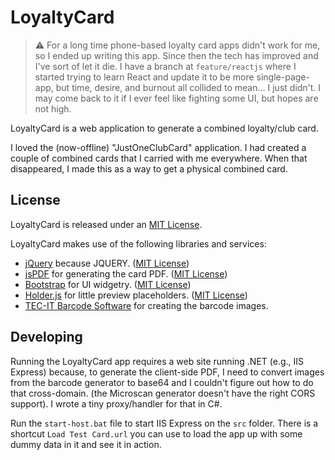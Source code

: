 # LoyaltyCard

> :warning: For a long time phone-based loyalty card apps didn't work for me, so I ended up writing this app. Since then the tech has improved and I've sort of let it die. I have a branch at `feature/reactjs` where I started trying to learn React and update it to be more single-page-app, but time, desire, and burnout all collided to mean... I just didn't. I may come back to it if I ever feel like fighting some UI, but hopes are not high.

LoyaltyCard is a web application to generate a combined loyalty/club card.

I loved the (now-offline) "JustOneClubCard" application. I had created a couple of combined cards that I carried with me everywhere. When that disappeared, I made this as a way to get a physical combined card.

## License

LoyaltyCard is released under an [MIT License](http://opensource.org/licenses/MIT).

LoyaltyCard makes use of the following libraries and services:

- [jQuery](http://jquery.com/) because JQUERY. ([MIT License](http://opensource.org/licenses/MIT))
- [jsPDF](http://jspdf.com/) for generating the card PDF. ([MIT License](http://opensource.org/licenses/MIT))
- [Bootstrap](http://getbootstrap.com/) for UI widgetry. ([MIT License](http://opensource.org/licenses/MIT))
- [Holder.js](http://imsky.github.io/holder/) for little preview placeholders. ([MIT License](http://opensource.org/licenses/MIT))
- [TEC-IT Barcode Software](https://barcode.tec-it.com/en) for creating the barcode images.

## Developing

Running the LoyaltyCard app requires a web site running .NET (e.g., IIS Express) because, to generate the client-side PDF, I need to convert images from the barcode generator to base64 and I couldn't figure out how to do that cross-domain. (the Microscan generator doesn't have the right CORS support). I wrote a tiny proxy/handler for that in C#.

Run the `start-host.bat` file to start IIS Express on the `src` folder. There is a shortcut `Load Test Card.url` you can use to load the app up with some dummy data in it and see it in action.
